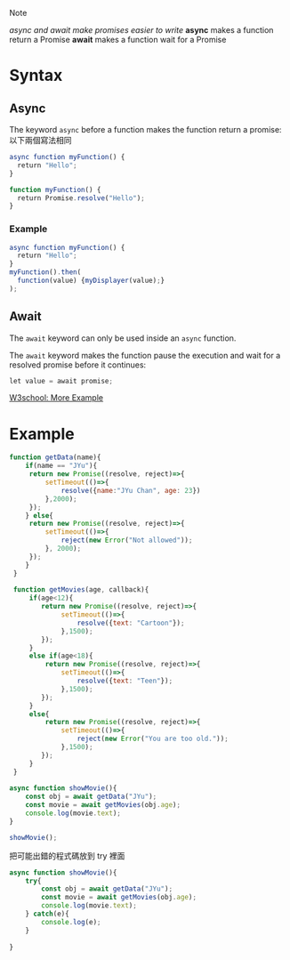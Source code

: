 > [!note]
> _async and await make promises easier to write_
> **async** makes a function return a Promise
> **await** makes a function wait for a Promise
# Syntax
## Async
The keyword `async` before a function makes the function return a promise:
以下兩個寫法相同
```js
async function myFunction() {  
  return "Hello";  
}

function myFunction() {  
  return Promise.resolve("Hello");  
}
```
### Example
```js
async function myFunction() {  
  return "Hello";  
}  
myFunction().then(  
  function(value) {myDisplayer(value);}  
);
```

## Await
The `await` keyword can only be used inside an `async` function.

The `await` keyword makes the function pause the execution and wait for a resolved promise before it continues:

```js
let value = await promise;
```

[W3school: More Example](https://www.w3schools.com/js/js_async.asp)

# Example
```js
function getData(name){
    if(name == "JYu"){
     return new Promise((resolve, reject)=>{
         setTimeout(()=>{
             resolve({name:"JYu Chan", age: 23})
         },2000);
     });
    } else{
     return new Promise((resolve, reject)=>{
         setTimeout(()=>{
             reject(new Error("Not allowed"));
         }, 2000);
     });
    }
 }
 
 function getMovies(age, callback){
     if(age<12){
        return new Promise((resolve, reject)=>{
             setTimeout(()=>{
                 resolve({text: "Cartoon"});
             },1500);
        });
     }
     else if(age<18){
         return new Promise((resolve, reject)=>{
             setTimeout(()=>{
                 resolve({text: "Teen"});
             },1500);
        });
     }
     else{
         return new Promise((resolve, reject)=>{
             setTimeout(()=>{
                 reject(new Error("You are too old."));
             },1500);
        });
     }
 }
 
async function showMovie(){
    const obj = await getData("JYu");
    const movie = await getMovies(obj.age);
    console.log(movie.text);
}

showMovie();
```

把可能出錯的程式碼放到 try 裡面
```js
async function showMovie(){
    try{
        const obj = await getData("JYu");
        const movie = await getMovies(obj.age);
        console.log(movie.text);
    } catch(e){
        console.log(e);
    }
   
}
```
